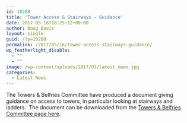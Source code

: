 ```yaml
---
id: 10288
title: 'Tower Access & Stairways - Guidance'
date: 2017-05-16T18:25:12+00:00
author: Doug Davis
layout: single
guid: /?p=10288
permalink: /2017/05/16/tower-access-stairways-guidance/
wp_featherlight_disable:
  - ""
  - ""
image: /wp-content/uploads/2017/03/latest_news.jpg
categories:
  - Latest News
---
```

The Towers & Belfries Committee have produced a document giving guidance on access to towers, in particular looking at stairways and ladders.  The document can be downloaded from the <a href="/services/towers-belfries/#tbarticles" target="_blank" rel="noopener noreferrer">Towers & Belfries Committee page here</a>.
